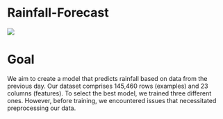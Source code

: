 # Rainfall-Forecast
![](https://i.pinimg.com/736x/9b/0c/8c/9b0c8c11e99d65cfdb62aa8be201229c.jpg)
# Goal
We aim to create a model that predicts rainfall based on data from the previous day. Our dataset comprises 145,460 rows (examples) and 23 columns (features). To select the best model, we trained three different ones. However, before training, we encountered issues that necessitated preprocessing our data.
